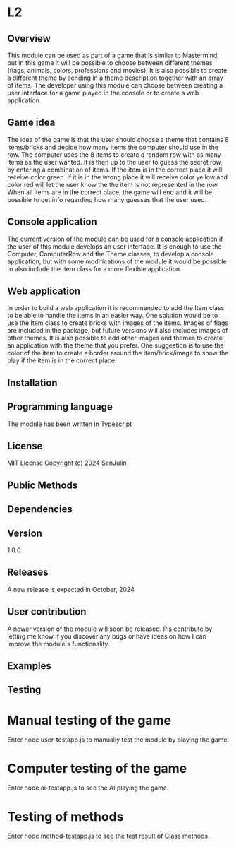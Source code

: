 # L2

## Overview
This module can be used as part of a game that is similar to Mastermind, but in this game it will be possible to choose between different themes (flags, animals, colors, professions and movies). It is also possible to create a different theme by sending in a theme description together with an array of items. The developer using this module can choose between creating a user interface for a game played in the console or to create a web application.

## Game idea
The idea of the game is that the user should choose a theme that contains 8 items/bricks and decide how many items the computer should use in the row. The computer uses the 8 items to create a random row with as many items as the user wanted. It is then up to the user to guess the secret row, by entering a combination of items. If the item is in the correct place it will receive color green. If it is in the wrong place it will receive color yellow and color red will let the user know the the item is not represented in the row. When all items are in the correct place, the game will end and it will be possible to get info regarding how many guesses that the user used. 

## Console application

 The current version of the module can be used for a console application if the user of this module develops an user interface. It is enough to use the Computer, ComputerRow and the Theme classes, to develop a console application, but with some modifications of the module it would be possible to also include the Item class for a more flexible application.

## Web application
In order to build a web application it is recommended to add the Item class to be able to handle the items in an easier way. One solution would be to use the Item class to create bricks with images of the items. Images of flags are included in the package, but future versions will also includes images of other themes. It is also possible to add other images and themes to create an application with the theme that you prefer. One suggestion is to use the color of the item to create a border around the item/brick/image to show the play if the item is in the correct place.   

## Installation

## Programming language 
The module has been written in Typescript

## License
MIT License Copyright (c) 2024 SanJulin

## Public Methods


## Dependencies

## Version
1.0.0

## Releases
A new release is expected in October, 2024

## User contribution
A newer version of the module will soon be released. Pls contribute by letting me know if you discover any bugs or have ideas on how I can improve the module´s functionality. 

## Examples

## Testing

# Manual testing of the game
Enter node user-testapp.js to manually test the module by playing the game.

# Computer testing of the game
Enter node ai-testapp.js to see the AI playing the game.

# Testing of methods
Enter node method-testapp.js to see the test result of Class methods. 

